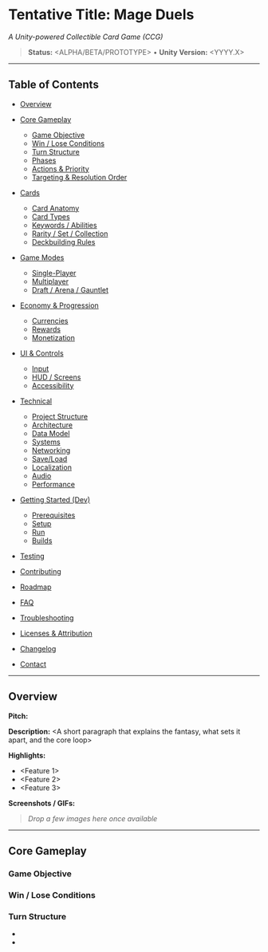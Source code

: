 # Tentative Title: Mage Duels

*A Unity-powered Collectible Card Game (CCG)*

> **Status:** <ALPHA/BETA/PROTOTYPE> • **Unity Version:** <YYYY.X>

---

## Table of Contents

* [Overview](#overview)
* [Core Gameplay](#core-gameplay)

  * [Game Objective](#game-objective)
  * [Win / Lose Conditions](#win--lose-conditions)
  * [Turn Structure](#turn-structure)
  * [Phases](#phases)
  * [Actions & Priority](#actions--priority)
  * [Targeting & Resolution Order](#targeting--resolution-order)
* [Cards](#cards)

  * [Card Anatomy](#card-anatomy)
  * [Card Types](#card-types)
  * [Keywords / Abilities](#keywords--abilities)
  * [Rarity / Set / Collection](#rarity--set--collection)
  * [Deckbuilding Rules](#deckbuilding-rules)
* [Game Modes](#game-modes)

  * [Single-Player](#single-player)
  * [Multiplayer](#multiplayer)
  * [Draft / Arena / Gauntlet](#draft--arena--gauntlet)
* [Economy & Progression](#economy--progression)

  * [Currencies](#currencies)
  * [Rewards](#rewards)
  * [Monetization](#monetization)
* [UI & Controls](#ui--controls)

  * [Input](#input)
  * [HUD / Screens](#hud--screens)
  * [Accessibility](#accessibility)
* [Technical](#technical)

  * [Project Structure](#project-structure)
  * [Architecture](#architecture)
  * [Data Model](#data-model)
  * [Systems](#systems)
  * [Networking](#networking)
  * [Save/Load](#saveload)
  * [Localization](#localization)
  * [Audio](#audio)
  * [Performance](#performance)
* [Getting Started (Dev)](#getting-started-dev)

  * [Prerequisites](#prerequisites)
  * [Setup](#setup)
  * [Run](#run)
  * [Builds](#builds)
* [Testing](#testing)
* [Contributing](#contributing)
* [Roadmap](#roadmap)
* [FAQ](#faq)
* [Troubleshooting](#troubleshooting)
* [Licenses & Attribution](#licenses--attribution)
* [Changelog](#changelog)
* [Contact](#contact)

---

## Overview

**Pitch:** <One-sentence hook>

**Description:** <A short paragraph that explains the fantasy, what sets it apart, and the core loop>

**Highlights:**

* <Feature 1>
* <Feature 2>
* <Feature 3>

**Screenshots / GIFs:**

> *Drop a few images here once available*

---

## Core Gameplay

### Game Objective

<Describe what players are trying to accomplish>

### Win / Lose Conditions

<Define victory and defeat>

### Turn Structure

* <Start Phase>
* <Main / Ac
